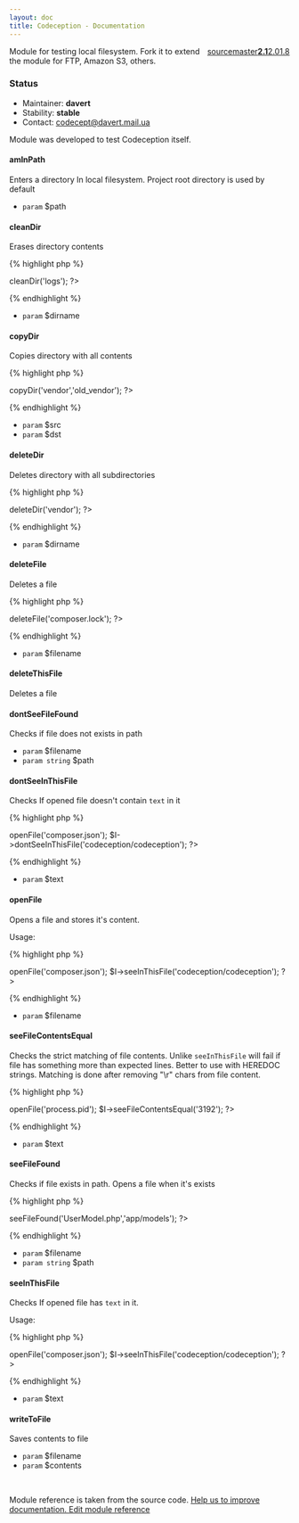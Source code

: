 ```yaml
---
layout: doc
title: Codeception - Documentation
---
```




<div class="btn-group" role="group" style="float: right" aria-label="..."><a class="btn btn-default" href="https://github.com/Codeception/Codeception/blob/2.1/src/Codeception/Module/Filesystem.php">source</a><a class="btn btn-default" href="https://github.com/Codeception/Codeception/blob/master/docs/modules/Filesystem.md">master</a><a class="btn btn-default" href="https://github.com/Codeception/Codeception/blob/2.1/docs/modules/Filesystem.md"><strong>2.1</strong></a><a class="btn btn-default" href="https://github.com/Codeception/Codeception/blob/2.0/docs/modules/Filesystem.md">2.0</a><a class="btn btn-default" href="https://github.com/Codeception/Codeception/blob/1.8/docs/modules/Filesystem.md">1.8</a></div>




Module for testing local filesystem.
Fork it to extend the module for FTP, Amazon S3, others.

### Status

* Maintainer: **davert**
* Stability: **stable**
* Contact: codecept@davert.mail.ua

Module was developed to test Codeception itself.


#### amInPath
 
Enters a directory In local filesystem.
Project root directory is used by default

 * `param` $path


#### cleanDir
 
Erases directory contents

{% highlight php %}

<?php
$I->cleanDir('logs');
?>

{% endhighlight %}

 * `param` $dirname


#### copyDir
 
Copies directory with all contents

{% highlight php %}

<?php
$I->copyDir('vendor','old_vendor');
?>

{% endhighlight %}

 * `param` $src
 * `param` $dst


#### deleteDir
 
Deletes directory with all subdirectories

{% highlight php %}

<?php
$I->deleteDir('vendor');
?>

{% endhighlight %}

 * `param` $dirname


#### deleteFile
 
Deletes a file

{% highlight php %}

<?php
$I->deleteFile('composer.lock');
?>

{% endhighlight %}

 * `param` $filename


#### deleteThisFile
 
Deletes a file


#### dontSeeFileFound
 
Checks if file does not exists in path

 * `param` $filename
 * `param string` $path


#### dontSeeInThisFile
 
Checks If opened file doesn't contain `text` in it

{% highlight php %}

<?php
$I->openFile('composer.json');
$I->dontSeeInThisFile('codeception/codeception');
?>

{% endhighlight %}

 * `param` $text


#### openFile
 
Opens a file and stores it's content.

Usage:

{% highlight php %}

<?php
$I->openFile('composer.json');
$I->seeInThisFile('codeception/codeception');
?>

{% endhighlight %}

 * `param` $filename


#### seeFileContentsEqual
 
Checks the strict matching of file contents.
Unlike `seeInThisFile` will fail if file has something more than expected lines.
Better to use with HEREDOC strings.
Matching is done after removing "\r" chars from file content.

{% highlight php %}

<?php
$I->openFile('process.pid');
$I->seeFileContentsEqual('3192');
?>

{% endhighlight %}

 * `param` $text


#### seeFileFound
 
Checks if file exists in path.
Opens a file when it's exists

{% highlight php %}

<?php
$I->seeFileFound('UserModel.php','app/models');
?>

{% endhighlight %}

 * `param` $filename
 * `param string` $path


#### seeInThisFile
 
Checks If opened file has `text` in it.

Usage:

{% highlight php %}

<?php
$I->openFile('composer.json');
$I->seeInThisFile('codeception/codeception');
?>

{% endhighlight %}

 * `param` $text


#### writeToFile
 
Saves contents to file

 * `param` $filename
 * `param` $contents

<p>&nbsp;</p><div class="alert alert-warning">Module reference is taken from the source code. <a href="https://github.com/Codeception/Codeception/tree/2.1/src/Codeception/Module/Filesystem.php">Help us to improve documentation. Edit module reference</a></div>
